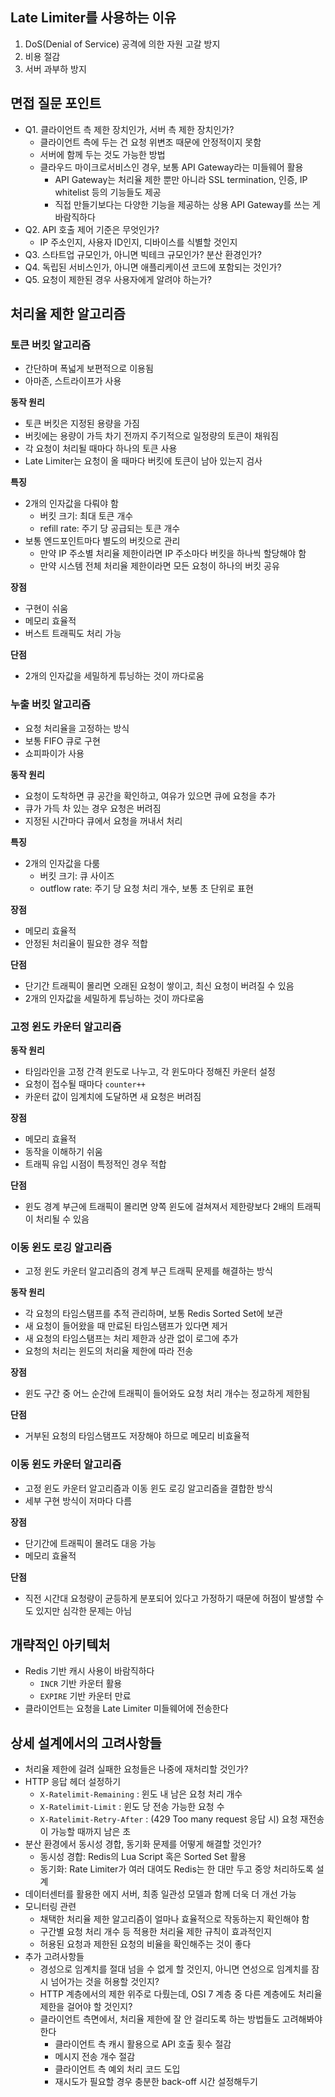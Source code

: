 ## Late Limiter를 사용하는 이유

1. DoS(Denial of Service) 공격에 의한 자원 고갈 방지
2. 비용 절감
3. 서버 과부하 방지

## 면접 질문 포인트

- Q1. 클라이언트 측 제한 장치인가, 서버 측 제한 장치인가?
  - 클라이언트 측에 두는 건 요청 위변조 때문에 안정적이지 못함
  - 서버에 함께 두는 것도 가능한 방법
  - 클라우드 마이크로서비스인 경우, 보통 API Gateway라는 미들웨어 활용
    - API Gateway는 처리율 제한 뿐만 아니라 SSL termination, 인증, IP whitelist 등의 기능들도 제공
    - 직접 만들기보다는 다양한 기능을 제공하는 상용 API Gateway를 쓰는 게 바람직하다
- Q2. API 호출 제어 기준은 무엇인가?
  - IP 주소인지, 사용자 ID인지, 디바이스를 식별할 것인지
- Q3. 스타트업 규모인가, 아니면 빅테크 규모인가? 분산 환경인가?
- Q4. 독립된 서비스인가, 아니면 애플리케이션 코드에 포함되는 것인가?
- Q5. 요청이 제한된 경우 사용자에게 알려야 하는가?

## 처리율 제한 알고리즘

### 토큰 버킷 알고리즘

- 간단하며 폭넓게 보편적으로 이용됨
- 아마존, 스트라이프가 사용

**동작 원리**

- 토큰 버킷은 지정된 용량을 가짐
- 버킷에는 용량이 가득 차기 전까지 주기적으로 일정량의 토큰이 채워짐
- 각 요청이 처리될 때마다 하나의 토큰 사용
- Late Limiter는 요청이 올 때마다 버킷에 토큰이 남아 있는지 검사

**특징**

- 2개의 인자값을 다뤄야 함
  - 버킷 크기: 최대 토큰 개수
  - refill rate: 주기 당 공급되는 토큰 개수
- 보통 엔드포인트마다 별도의 버킷으로 관리
  - 만약 IP 주소별 처리율 제한이라면 IP 주소마다 버킷을 하나씩 할당해야 함
  - 만약 시스템 전체 처리율 제한이라면 모든 요청이 하나의 버킷 공유

**장점**

- 구현이 쉬움
- 메모리 효율적
- 버스트 트래픽도 처리 가능

**단점**

- 2개의 인자값을 세밀하게 튜닝하는 것이 까다로움

### 누출 버킷 알고리즘

- 요청 처리율을 고정하는 방식
- 보통 FIFO 큐로 구현
- 쇼피파이가 사용

**동작 원리**

- 요청이 도착하면 큐 공간을 확인하고, 여유가 있으면 큐에 요청을 추가
- 큐가 가득 차 있는 경우 요청은 버려짐
- 지정된 시간마다 큐에서 요청을 꺼내서 처리

**특징**

- 2개의 인자값을 다룸
  - 버킷 크기: 큐 사이즈
  - outflow rate: 주기 당 요청 처리 개수, 보통 초 단위로 표현

**장점**

- 메모리 효율적
- 안정된 처리율이 필요한 경우 적합

**단점**

- 단기간 트래픽이 몰리면 오래된 요청이 쌓이고, 최신 요청이 버려질 수 있음
- 2개의 인자값을 세밀하게 튜닝하는 것이 까다로움

### 고정 윈도 카운터 알고리즘

**동작 원리**

- 타임라인을 고정 간격 윈도로 나누고, 각 윈도마다 정해진 카운터 설정
- 요청이 접수될 때마다 `counter++`
- 카운터 값이 임계치에 도달하면 새 요청은 버려짐

**장점**

- 메모리 효율적
- 동작을 이해하기 쉬움
- 트래픽 유입 시점이 특정적인 경우 적합

**단점**

- 윈도 경계 부근에 트래픽이 몰리면 양쪽 윈도에 걸쳐져서 제한량보다 2배의 트래픽이 처리될 수 있음

### 이동 윈도 로깅 알고리즘

- 고정 윈도 카운터 알고리즘의 경계 부근 트래픽 문제를 해결하는 방식

**동작 원리**

- 각 요청의 타임스탬프를 추적 관리하며, 보통 Redis Sorted Set에 보관
- 새 요청이 들어왔을 때 만료된 타임스탬프가 있다면 제거
- 새 요청의 타임스탬프는 처리 제한과 상관 없이 로그에 추가
- 요청의 처리는 윈도의 처리율 제한에 따라 전송

**장점**

- 윈도 구간 중 어느 순간에 트래픽이 들어와도 요청 처리 개수는 정교하게 제한됨

**단점**

- 거부된 요청의 타임스탬프도 저장해야 하므로 메모리 비효율적

### 이동 윈도 카운터 알고리즘

- 고정 윈도 카운터 알고리즘과 이동 윈도 로깅 알고리즘을 결합한 방식
- 세부 구현 방식이 저마다 다름

**장점**

- 단기간에 트래픽이 몰려도 대응 가능
- 메모리 효율적

**단점**

- 직전 시간대 요청량이 균등하게 분포되어 있다고 가정하기 때문에 허점이 발생할 수도 있지만 심각한 문제는 아님

## 개략적인 아키텍처

- Redis 기반 캐시 사용이 바람직하다
  - `INCR` 기반 카운터 활용
  - `EXPIRE` 기반 카운터 만료
- 클라이언트는 요청을 Late Limiter 미들웨어에 전송한다

## 상세 설계에서의 고려사항들

- 처리율 제한에 걸려 실패한 요청들은 나중에 재처리할 것인가?
- HTTP 응답 헤더 설정하기
  - `X-Ratelimit-Remaining` : 윈도 내 남은 요청 처리 개수
  - `X-Ratelimit-Limit` : 윈도 당 전송 가능한 요청 수
  - `X-Ratelimit-Retry-After` : (429 Too many request 응답 시) 요청 재전송이 가능할 때까지 남은 초
- 분산 환경에서 동시성 경합, 동기화 문제를 어떻게 해결할 것인가?
  - 동시성 경합: Redis의 Lua Script 혹은 Sorted Set 활용
  - 동기화: Rate Limiter가 여러 대여도 Redis는 한 대만 두고 중앙 처리하도록 설계
- 데이터센터를 활용한 에지 서버, 최종 일관성 모델과 함께 더욱 더 개선 가능
- 모니터링 관련
  - 채택한 처리율 제한 알고리즘이 얼마나 효율적으로 작동하는지 확인해야 함
  - 구간별 요청 처리 개수 등 적용한 처리율 제한 규칙이 효과적인지
  - 허용된 요청과 제한된 요청의 비율을 확인해주는 것이 좋다
- 추가 고려사항들
  - 경성으로 임계치를 절대 넘을 수 없게 할 것인지, 아니면 연성으로 임계치를 잠시 넘어가는 것을 허용할 것인지?
  - HTTP 계층에서의 제한 위주로 다뤘는데, OSI 7 계층 중 다른 계층에도 처리율 제한을 걸어야 할 것인지?
  - 클라이언트 측면에서, 처리율 제한에 잘 안 걸리도록 하는 방법들도 고려해봐야 한다
    - 클라이언트 측 캐시 활용으로 API 호출 횟수 절감
    - 메시지 전송 개수 절감
    - 클라이언트 측 예외 처리 코드 도입
    - 재시도가 필요할 경우 충분한 back-off 시간 설정해두기
